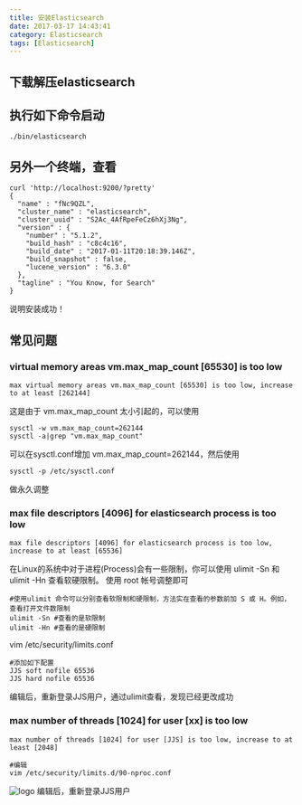 ```yaml
---
title: 安装Elasticsearch
date: 2017-03-17 14:43:41
category: Elasticsearch
tags: [Elasticsearch]
---
```

## 下载解压elasticsearch
<!--more-->
## 执行如下命令启动
```shell
./bin/elasticsearch
```
## 另外一个终端，查看
```shel
curl 'http://localhost:9200/?pretty'
{
  "name" : "fNc9QZL",
  "cluster_name" : "elasticsearch",
  "cluster_uuid" : "S2Ac_4AfRpeFeCz6hXj3Ng",
  "version" : {
    "number" : "5.1.2",
    "build_hash" : "c8c4c16",
    "build_date" : "2017-01-11T20:18:39.146Z",
    "build_snapshot" : false,
    "lucene_version" : "6.3.0"
  },
  "tagline" : "You Know, for Search"
}
```
说明安装成功！
## 常见问题
### virtual memory areas vm.max_map_count [65530] is too low
```shell
max virtual memory areas vm.max_map_count [65530] is too low, increase to at least [262144]
```
这是由于 vm.max_map_count 太小引起的，可以使用
```shell
sysctl -w vm.max_map_count=262144
sysctl -a|grep "vm.max_map_count"
```
可以在sysctl.conf增加 vm.max_map_count=262144，然后使用
```shell
sysctl -p /etc/sysctl.conf
```
做永久调整

### max file descriptors [4096] for elasticsearch process is too low
```shell
max file descriptors [4096] for elasticsearch process is too low, increase to at least [65536]
```
在Linux的系统中对于进程(Process)会有一些限制，你可以使用 ulimit -Sn 和 ulimit -Hn 查看软硬限制。
使用 root 帐号调整即可
```shell
#使用ulimit 命令可以分别查看软限制和硬限制，方法实在查看的参数前加 S 或 H。例如，查看打开文件数限制
ulimit -Sn #查看的是软限制
ulimit -Hn #查看的是硬限制
```
vim /etc/security/limits.conf
```shell
#添加如下配置
JJS soft nofile 65536
JJS hard nofile 65536
```
编辑后，重新登录JJS用户，通过ulimit查看，发现已经更改成功

### max number of threads [1024] for user [xx] is too low
```shell
max number of threads [1024] for user [JJS] is too low, increase to at least [2048]
```
```shell
#编辑
vim /etc/security/limits.d/90-nproc.conf
```
![logo](307afbba-50a9-49f0-8500-8e362ff809ae.png)
编辑后，重新登录JJS用户
